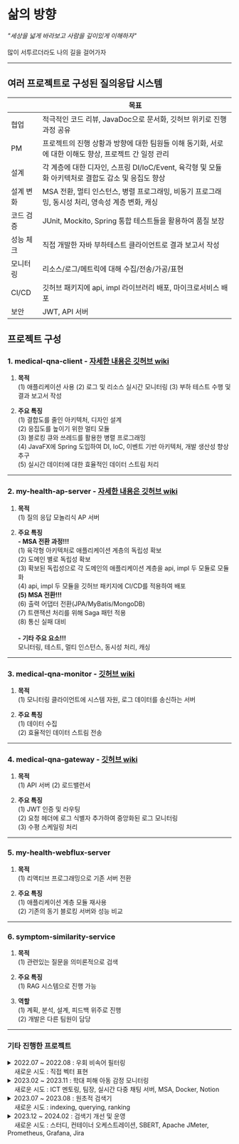 # 삶의 방향
_"세상을 넓게 바라보고 사람을 깊이있게 이해하자"_
<br> <br> 많이 서투르더라도 나의 길을 걸어가자
<hr> 

## 여러 프로젝트로 구성된 질의응답 시스템 
||목표|
|-|-|
|협업| 적극적인 코드 리뷰, JavaDoc으로 문서화, 깃허브 위키로 진행 과정 공유|
|PM| 프로젝트의 진행 상황과 방향에 대한 팀원들 이해 동기화, 서로에 대한 이해도 향상, 프로젝트 간 일정 관리|
|설계| 각 계층에 대한 디자인, 스프링 DI/IoC/Event, 육각형 및 모듈화 아키텍처로 결합도 감소 및 응집도 향상|
|설계 변화| MSA 전환, 멀티 인스턴스, 병렬 프로그래밍, 비동기 프로그래밍, 동시성 처리, 영속성 계층 변화, 캐싱|
|코드 검증| JUnit, Mockito, Spring 통합 테스트들을 활용하여 품질 보장|
|성능 체크| 직접 개발한 자바 부하테스트 클라이언트로 결과 보고서 작성|
|모니터링| 리소스/로그/메트릭에 대해 수집/전송/가공/표현|
|CI/CD| 깃허브 패키지에 api, impl 라이브러리 배포, 마이크로서비스 배포|
|보안| JWT, API 서버|

## 프로젝트 구성
### 1. medical-qna-client - [자세한 내용은 깃허브 wiki](https://github.com/Does-It-Matters/medical-qna-client/wiki)
1) <b>목적</b>
<br>(1) 애플리케이션 사용 (2) 로그 및 리소스 실시간 모니터링 (3) 부하 테스트 수행 및 결과 보고서 작성

2) <b>주요 특징</b>
<br>(1) 결합도를 줄인 아키텍처, 디자인 설계
<br>(2) 응집도를 높이기 위한 멀티 모듈
<br>(3) 블로킹 큐와 쓰레드를 활용한 병렬 프로그래밍
<br>(4) JavaFX에 Spring 도입하여 DI, IoC, 이벤트 기반 아키텍처, 개발 생산성 향상 추구
<br>(5) 실시간 데이터에 대한 효율적인 데이터 스트림 처리
---

### 2. my-health-ap-server - [자세한 내용은 깃허브 wiki](https://github.com/Does-It-Matters/my-health-block-ap-server/wiki)
1) <b>목적</b>
<br>(1) 질의 응답 모놀리식 AP 서버

2) <b>주요 특징</b>
<b><br>- MSA 전환 과정!!!</b>
<br>(1) 육각형 아키텍처로 애플리케이션 계층의 독립성 확보
<br>(2) 도메인 별로 독립성 확보
<br>(3) 확보된 독립성으로 각 도메인의 애플리케이션 계층을 api, impl 두 모듈로 모듈화
<br>(4) api, impl 두 모듈을 깃허브 패키지에 CI/CD를 적용하여 배포
<b><br>(5) MSA 전환!!!</b>
<br>(6) 출력 어댑터 전환(JPA/MyBatis/MongoDB)
<br>(7) 트랜잭션 처리를 위해 Saga 패턴 적용
<br>(8) 통신 실패 대비
<br><b><br>- 기타 주요 요소!!!</b>
<br>모니터링, 테스트, 멀티 인스턴스, 동시성 처리, 캐싱
---

### 3. medical-qna-monitor - [깃허브 wiki](https://github.com/Does-It-Matters/medical-qna-monitor/wiki)
1) <b>목적</b>
<br>(1) 모니터링 클라이언트에 시스템 자원, 로그 데이터를 송신하는 서버

2) <b>주요 특징</b>
<br>(1) 데이터 수집
<br>(2) 효율적인 데이터 스트림 전송
---

### 4. medical-qna-gateway - [깃허브 wiki](https://github.com/Does-It-Matters/medical-qna-gateway/wiki)
1) <b>목적</b>
<br>(1) API 서버 (2) 로드밸런서 

2) <b>주요 특징</b>
<br>(1) JWT 인증 및 라우팅
<br>(2) 요청 헤더에 로그 식별자 추가하여 중앙화된 로그 모니터링
<br>(3) 수평 스케일링 처리
---

### 5. my-health-webflux-server
1) <b>목적</b>
<br>(1) 리액티브 프로그래밍으로 기존 서버 전환

2) <b>주요 특징</b>
<br>(1) 애플리케이션 계층 모듈 재사용
<br>(2) 기존의 동기 블로킹 서버와 성능 비교
---

### 6. symptom-similarity-service 
1) <b>목적</b>
<br>(1) 관련있는 질문을 의미론적으로 검색

2) <b>주요 특징</b>
<br>(1) RAG 시스템으로 진행 가능
3) <b>역할</b>
<br>(1) 계획, 분석, 설계, 피드백 위주로 진행
<br>(2) 개발은 다른 팀원이 담당 
---

### 기타 진행한 프로젝트
<details>
  <summary> 2022.07 ~ 2022.08 : 우회 비속어 필터링 <br> &nbsp;&nbsp;&nbsp; 새로운 시도 : 직접 벡터 표현 </summary>

|항목| 내용|
|----|-----|
|목표|벡터에 대한 이해|
|개요| 비속어 집합 내 단어와 유사한 우회 표현 탐지 모듈 개발|
|핵심 내용| 1) 모양이 유사한 음소, 기호, 숫자 등을 유사한 벡터로 표현 <br> 2) 학습 모델을 활용하지 않고 직접 벡터로 표현<br>3) 코사인 유사도로 비속어 유사도 판단|
|예시| [1, 0.5, 0.5, 0.5, 0, 0, 0,  ..., 0] -> ㅇ <br> [0.5, 1, 0.5, 0.5, 0, 0, 0,  ..., 0] -> 0|
</details>

<details>
  <summary> 2023.02 ~ 2023.11 : 학대 피해 아동 감정 모니터링 <br> &nbsp;&nbsp;&nbsp; 새로운 시도 : ICT 멘토링, 팀장, 실시간 다중 채팅 서버, MSA, Docker, Notion </summary>

|항목| 내용|
|----|-----|
|목표| 자연어 처리 학습 모델을 활용해서 사회에 도움이 되는 팀 프로젝트 기획, 개발, 협업 |
|개요| - 아동<br> chat gpt 모델과 채팅 <br><br> - 전문가<br> 감성 분석 모델이 아동의 채팅을 분석한 결과를 모니터링<br> 필요시 아동과 채팅 상담|
|수행 내용| 1) MSA 고려한 백엔드 설계 <br> 2) NestJS, Flask 활용하여 서버 구현 <br> 3) Redis, Socket.io 활용하여 다중 채팅 서버 구현 <br> 4) Docker로 컨테이너 이미지 빌드 |
|서버<br>(서비스)| 메인 서버(API 서버), 감성 분석 서버, 챗봇 채팅 서버, 아동과 전문가 채팅 서버|
|언어| TypeScript, JavaScript, Python|
|기타| MySQL, TypeORM, Notion, GitLab|
</details>

<details>
  <summary> 2023.07 ~ 2023.08 : 원초적 검색기 <br> &nbsp;&nbsp;&nbsp; 새로운 시도 : indexing, querying, ranking </summary>

|항목| 내용|
|----|-----|
|목표|검색엔진에 대한 이해|
|개요| 형태소를 바탕으로 검색하는 원초적인 검색기 |
|수행 내용| 1) indexing: 문서 테이블과 형태소 기반 역색인 테이블에 저장 <br> 2) querying: 형태소 기반으로 사용자 검색 문장(쿼리) 분석 <br> 3) ranking: 찾은 문서들 중 TF-IDF와 벡터 거리 계산으로 사용자 쿼리와 관련도 계산|
|서버<br>(서비스)| 메인 서버, 형태소 분석 서버, ranking 서버|
|언어| TypeScript, Python|
|기타| NestJS, Flask, MySQL|
|참고 도서|'검색을 위한 딥러닝' 토마소 테오필리 저|
</details>

<details>
  <summary> 2023.12 ~ 2024.02 : 검색기 개선 및 운영 <br> &nbsp;&nbsp;&nbsp; 새로운 시도 : 스터디, 컨테이너 오케스트레이션, SBERT, Apache JMeter, Prometheus, Grafana, Jira </summary>

|항목| 내용|
|----|-----|
|목표|안정적 서버 운용|
|개요| 1) 기존 원초적 검색기에 SBERT 적용 <br> 2) 가용성을 위한 컨테이너 운영, 모니터링, 부하 테스트 <br> 2) 스터디식으로 공유(Jira, Notion)|
|수행 내용| 1) SBERT: 사용자 쿼리와 문서를 TF-IDF가 아닌 문맥 의미로 임베딩 <br> 2) 컨테이너: 도커로 이미지 빌드, Rancher Desktop로 운영 <br> 3) 모니터링: Prometheus, Grafana로 메트릭 모니터링 <br> 4) 부하 테스트: Apache JMeter로 사용자 요청 테스트 <br> 5) 스터디: 다양한 관심 분야(NLP, 컨테이너 등), 프로젝트 진행 상황 공유 |
|참고 도서|'쿠버네티스 교과서' 엘튼 스톤맨 저|
</details>
